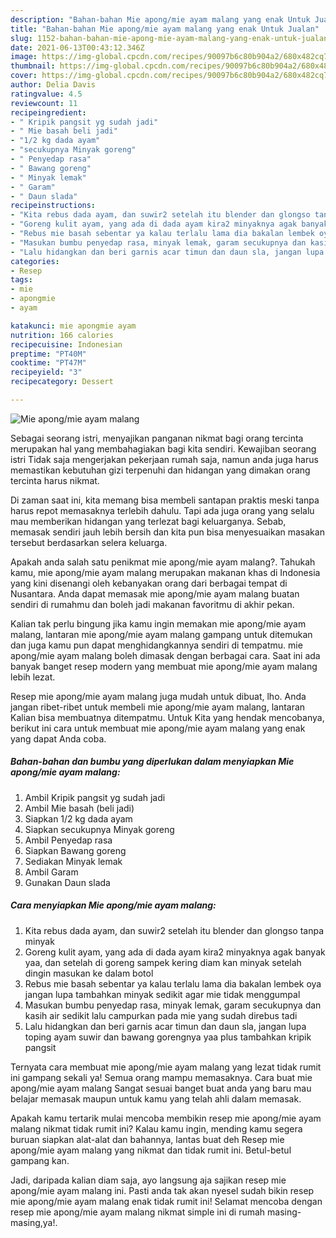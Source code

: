 ```yaml
---
description: "Bahan-bahan Mie apong/mie ayam malang yang enak Untuk Jualan"
title: "Bahan-bahan Mie apong/mie ayam malang yang enak Untuk Jualan"
slug: 1152-bahan-bahan-mie-apong-mie-ayam-malang-yang-enak-untuk-jualan
date: 2021-06-13T00:43:12.346Z
image: https://img-global.cpcdn.com/recipes/90097b6c80b904a2/680x482cq70/mie-apongmie-ayam-malang-foto-resep-utama.jpg
thumbnail: https://img-global.cpcdn.com/recipes/90097b6c80b904a2/680x482cq70/mie-apongmie-ayam-malang-foto-resep-utama.jpg
cover: https://img-global.cpcdn.com/recipes/90097b6c80b904a2/680x482cq70/mie-apongmie-ayam-malang-foto-resep-utama.jpg
author: Delia Davis
ratingvalue: 4.5
reviewcount: 11
recipeingredient:
- " Kripik pangsit yg sudah jadi"
- " Mie basah beli jadi"
- "1/2 kg dada ayam"
- "secukupnya Minyak goreng"
- " Penyedap rasa"
- " Bawang goreng"
- " Minyak lemak"
- " Garam"
- " Daun slada"
recipeinstructions:
- "Kita rebus dada ayam, dan suwir2 setelah itu blender dan glongso tanpa minyak"
- "Goreng kulit ayam, yang ada di dada ayam kira2 minyaknya agak banyak yaa, dan setelah di goreng sampek kering diam kan minyak setelah dingin masukan ke dalam botol"
- "Rebus mie basah sebentar ya kalau terlalu lama dia bakalan lembek oya jangan lupa tambahkan minyak sedikit agar mie tidak menggumpal"
- "Masukan bumbu penyedap rasa, minyak lemak, garam secukupnya dan kasih air sedikit lalu campurkan pada mie yang sudah direbus tadi"
- "Lalu hidangkan dan beri garnis acar timun dan daun sla, jangan lupa toping ayam suwir dan bawang gorengnya yaa plus tambahkan kripik pangsit"
categories:
- Resep
tags:
- mie
- apongmie
- ayam

katakunci: mie apongmie ayam 
nutrition: 166 calories
recipecuisine: Indonesian
preptime: "PT40M"
cooktime: "PT47M"
recipeyield: "3"
recipecategory: Dessert

---
```



![Mie apong/mie ayam malang](https://img-global.cpcdn.com/recipes/90097b6c80b904a2/680x482cq70/mie-apongmie-ayam-malang-foto-resep-utama.jpg)

Sebagai seorang istri, menyajikan panganan nikmat bagi orang tercinta merupakan hal yang membahagiakan bagi kita sendiri. Kewajiban seorang istri Tidak saja mengerjakan pekerjaan rumah saja, namun anda juga harus memastikan kebutuhan gizi terpenuhi dan hidangan yang dimakan orang tercinta harus nikmat.

Di zaman  saat ini, kita memang bisa membeli santapan praktis meski tanpa harus repot memasaknya terlebih dahulu. Tapi ada juga orang yang selalu mau memberikan hidangan yang terlezat bagi keluarganya. Sebab, memasak sendiri jauh lebih bersih dan kita pun bisa menyesuaikan masakan tersebut berdasarkan selera keluarga. 



Apakah anda salah satu penikmat mie apong/mie ayam malang?. Tahukah kamu, mie apong/mie ayam malang merupakan makanan khas di Indonesia yang kini disenangi oleh kebanyakan orang dari berbagai tempat di Nusantara. Anda dapat memasak mie apong/mie ayam malang buatan sendiri di rumahmu dan boleh jadi makanan favoritmu di akhir pekan.

Kalian tak perlu bingung jika kamu ingin memakan mie apong/mie ayam malang, lantaran mie apong/mie ayam malang gampang untuk ditemukan dan juga kamu pun dapat menghidangkannya sendiri di tempatmu. mie apong/mie ayam malang boleh dimasak dengan berbagai cara. Saat ini ada banyak banget resep modern yang membuat mie apong/mie ayam malang lebih lezat.

Resep mie apong/mie ayam malang juga mudah untuk dibuat, lho. Anda jangan ribet-ribet untuk membeli mie apong/mie ayam malang, lantaran Kalian bisa membuatnya ditempatmu. Untuk Kita yang hendak mencobanya, berikut ini cara untuk membuat mie apong/mie ayam malang yang enak yang dapat Anda coba.

<!--inarticleads1-->

##### Bahan-bahan dan bumbu yang diperlukan dalam menyiapkan Mie apong/mie ayam malang:

1. Ambil  Kripik pangsit yg sudah jadi
1. Ambil  Mie basah (beli jadi)
1. Siapkan 1/2 kg dada ayam
1. Siapkan secukupnya Minyak goreng
1. Ambil  Penyedap rasa
1. Siapkan  Bawang goreng
1. Sediakan  Minyak lemak
1. Ambil  Garam
1. Gunakan  Daun slada




<!--inarticleads2-->

##### Cara menyiapkan Mie apong/mie ayam malang:

1. Kita rebus dada ayam, dan suwir2 setelah itu blender dan glongso tanpa minyak
1. Goreng kulit ayam, yang ada di dada ayam kira2 minyaknya agak banyak yaa, dan setelah di goreng sampek kering diam kan minyak setelah dingin masukan ke dalam botol
1. Rebus mie basah sebentar ya kalau terlalu lama dia bakalan lembek oya jangan lupa tambahkan minyak sedikit agar mie tidak menggumpal
1. Masukan bumbu penyedap rasa, minyak lemak, garam secukupnya dan kasih air sedikit lalu campurkan pada mie yang sudah direbus tadi
1. Lalu hidangkan dan beri garnis acar timun dan daun sla, jangan lupa toping ayam suwir dan bawang gorengnya yaa plus tambahkan kripik pangsit




Ternyata cara membuat mie apong/mie ayam malang yang lezat tidak rumit ini gampang sekali ya! Semua orang mampu memasaknya. Cara buat mie apong/mie ayam malang Sangat sesuai banget buat anda yang baru mau belajar memasak maupun untuk kamu yang telah ahli dalam memasak.

Apakah kamu tertarik mulai mencoba membikin resep mie apong/mie ayam malang nikmat tidak rumit ini? Kalau kamu ingin, mending kamu segera buruan siapkan alat-alat dan bahannya, lantas buat deh Resep mie apong/mie ayam malang yang nikmat dan tidak rumit ini. Betul-betul gampang kan. 

Jadi, daripada kalian diam saja, ayo langsung aja sajikan resep mie apong/mie ayam malang ini. Pasti anda tak akan nyesel sudah bikin resep mie apong/mie ayam malang enak tidak rumit ini! Selamat mencoba dengan resep mie apong/mie ayam malang nikmat simple ini di rumah masing-masing,ya!.

